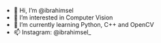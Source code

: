 - 👋 Hi, I’m @ibrahimsel
- 👀 I’m interested in Computer Vision
- 🌱 I’m currently learning Python, C++ and OpenCV
- 📫 Instagram: @ibrahimsel_
